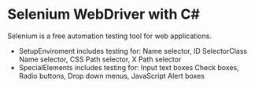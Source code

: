 # Selenium WebDriver with C#
 Selenium is a free automation testing tool for web applications.
 
 - SetupEnviroment includes testing for: Name selector, ID SelectorClass Name selector, CSS Path selector, X Path selector
 - SpecialElements includes testing for: Input text boxes Check boxes, Radio buttons, Drop down menus, JavaScript Alert boxes
